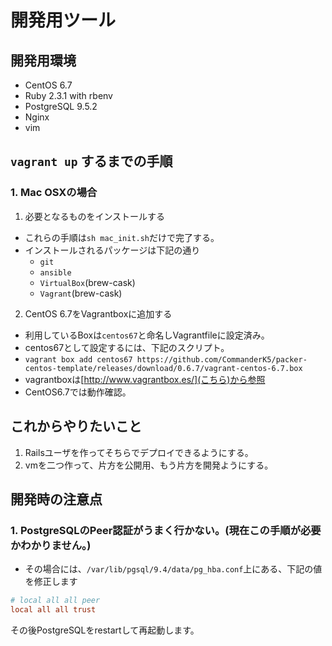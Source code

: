 # 開発用ツール

## 開発用環境
* CentOS 6.7
* Ruby 2.3.1 with rbenv
* PostgreSQL 9.5.2
* Nginx
* vim

## `vagrant up` するまでの手順
### 1. Mac OSXの場合
1. 必要となるものをインストールする
  * これらの手順は`sh mac_init.sh`だけで完了する。
  * インストールされるパッケージは下記の通り
    * `git`
    * `ansible`
    * `VirtualBox`(brew-cask)
    * `Vagrant`(brew-cask)

2. CentOS 6.7をVagrantboxに追加する
  * 利用しているBoxは`centos67`と命名しVagrantfileに設定済み。
  * centos67として設定するには、下記のスクリプト。
  * `vagrant box add centos67 https://github.com/CommanderK5/packer-centos-template/releases/download/0.6.7/vagrant-centos-6.7.box`
  * vagrantboxは[http://www.vagrantbox.es/](こちら)から参照
  * CentOS6.7では動作確認。

## これからやりたいこと
1. Railsユーザを作ってそちらでデプロイできるようにする。
2. vmを二つ作って、片方を公開用、もう片方を開発ようにする。

## 開発時の注意点

### 1. PostgreSQLのPeer認証がうまく行かない。(現在この手順が必要かわかりません。)
* その場合には、`/var/lib/pgsql/9.4/data/pg_hba.conf`上にある、下記の値を修正します

```/var/lib/pgsql/9.4/data/pg_hba.conf
# local all all peer
local all all trust
```

その後PostgreSQLをrestartして再起動します。
